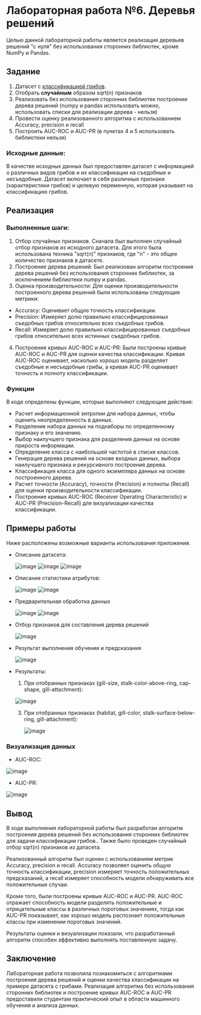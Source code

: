 # Лабораторная работа №6. Деревья решений

Целью данной лабораторной работы является реализация деревьев решений "с нуля" без использования сторонних библиотек, кроме NumPy и Pandas. 

## Задание

1. Датасет с [классификацией грибов](https://archive.ics.uci.edu/ml/datasets/Mushroom).
2. Отобрать **случайным** образом sqrt(n) признаков
3. Реализовать без использования сторонних библиотек построение дерева решений (numpy и pandas использовать можно, использовать списки для реализации  дерева - нельзя)
4. Провести оценку реализованного алгоритма с использованием Accuracy, precision и recall
5. Построить AUC-ROC и AUC-PR (в пунктах 4 и 5 использовать библиотеки нельзя)

### Исходные данные:
В качестве исходных данных был предоставлен датасет с информацией о различных видов грибов и их классификации на съедобные и несъедобные. Датасет включает в себя различные признаки (характеристики грибов) и целевую переменную, которая указывает на классификацию грибов.

## Реализация
### Выполненные шаги:
1. Отбор случайных признаков. Сначала был выполнен случайный отбор признаков из исходного датасета. Для этого была использована техника "sqrt(n)" признаков, где "n" - это общее количество признаков в датасете.
2. Построение дерева решений: Был реализован алгоритм построения дерева решений без использования сторонних библиотек, за исключением библиотеки numpy и pandas.
3. Оценка производительности: Для оценки производительности построенного дерева решений были использованы следующие метрики:
- Accuracy: Оценивает общую точность классификации.
- Precision: Измеряет долю правильно классифицированных съедобных грибов относительно всех съедобных грибов.
- Recall: Измеряет долю правильно классифицированных съедобных грибов относительно всех истинных съедобных грибов.
4. Построение кривых AUC-ROC и AUC-PR: Были построены кривые AUC-ROC и AUC-PR для оценки качества классификации. Кривая AUC-ROC оценивает, насколько хорошо модель разделяет съедобные и несъедобные грибы, а кривая AUC-PR оценивает точность и полноту классификации.

### Функции
В коде определены функции, которые выполняют следующие действия:
  - Расчет информационной энтропии для набора данных, чтобы оценить неопределенность в данных.
  - Разделение набора данных на поднаборы по определенному признаку и его значению.
  - Выбор наилучшего признака для разделения данных на основе прироста информации.
  - Определение класса с наибольшей частотой в списке классов.
  - Генерация дерева решений на основе входных данных, выбора наилучшего признака и рекурсивного построения дерева.
  - Классификация класса для одного экземпляра данных на основе построенного дерева.
  - Расчет точности (Accuracy), точности (Precision) и полноты (Recall) для оценки производительности классификации.
  - Построение кривых AUC-ROC (Receiver Operating Characteristic) и AUC-PR (Precision-Recall) для визуализации качества классификации.

## Примеры работы

Ниже расположены возможные варианты использования приложения.

- Описание датасета:

  ![image](https://github.com/ITSamantha/artificial_intelligence_systems/assets/100091168/387ebd1c-3bf8-49cb-8a5f-8d661552fb9b)
  ![image](https://github.com/ITSamantha/artificial_intelligence_systems/assets/100091168/1b18a82c-2e43-4ba7-91fd-8648bde939ff)
  ![image](https://github.com/ITSamantha/artificial_intelligence_systems/assets/100091168/761f2fd8-73fc-4b86-aa25-8848553f7f4c)


- Описание статистики атрибутов:

  ![image](https://github.com/ITSamantha/artificial_intelligence_systems/assets/100091168/54fe0707-d7c1-4e25-bc7b-f2d244ac5c5a)
  ![image](https://github.com/ITSamantha/artificial_intelligence_systems/assets/100091168/ccd727c7-6e77-45bb-91c0-69f69f1dcbc3)


- Предварительная обработка данных

  ![image](https://github.com/ITSamantha/artificial_intelligence_systems/assets/100091168/bf668e21-886c-4492-afab-7cd4d7a2d24b)
  ![image](https://github.com/ITSamantha/artificial_intelligence_systems/assets/100091168/6d9ae06f-31d6-4349-a00c-d7019d526ffe)

- Отбор признаков для составления дерева решений

  ![image](https://github.com/ITSamantha/artificial_intelligence_systems/assets/100091168/8c0981a5-4069-46b9-a6f9-c38fb0807772)


- Результат выполнения обучения и предсказания

  ![image](https://github.com/ITSamantha/artificial_intelligence_systems/assets/100091168/e3b9faf1-51b3-4e4a-b519-e22360db8584)

- Результаты:

  1. При отобранных признаках (gill-size, stalk-color-above-ring, cap-shape, gill-attachment):
     
    ![image](https://github.com/ITSamantha/artificial_intelligence_systems/assets/100091168/3b9be2ab-fbd6-4521-8335-055d3bbd7a17)

  3. При отобранных признаках (habitat, gill-color, stalk-surface-below-ring, gill-attachment):
     
     ![image](https://github.com/ITSamantha/artificial_intelligence_systems/assets/100091168/df58fca0-1cca-479b-9394-9a80f57cb4ff)


### Визуализация данных

  - AUC-ROC:
    
  ![image](https://github.com/ITSamantha/artificial_intelligence_systems/assets/100091168/b142d007-5ad5-48e6-8b5f-3853ef5c53d2)

  - AUC-PR:
    
  ![image](https://github.com/ITSamantha/artificial_intelligence_systems/assets/100091168/bc3fec9c-4625-40f5-9301-a3a3749216ab)


## Вывод
В ходе выполнения лабораторной работы был разработан алгоритм построения дерева решений без использования сторонних библиотек для задачи классификации грибов.. Также было проведен случайный отбор sqrt(n) признаков из датасета.

Реализованный алгоритм был оценен с использованием метрик Accuracy, precision и recall. Accuracy позволяет оценить общую точность классификации, precision измеряет точность положительных предсказаний, а recall измеряет способность модели обнаруживать все положительные случаи.

Кроме того, были построены кривые AUC-ROC и AUC-PR. AUC-ROC отражает способность модели разделять положительные и отрицательные классы в различных пороговых значениях, тогда как AUC-PR показывает, как хорошо модель распознает положительные классы при изменении пороговых значений.

Результаты оценки и визуализации показали, что разработанный алгоритм способен эффективно выполнять поставленную задачу.

## Заключение

Лабораторная работа позволила познакомиться с алгоритмами построения дерева решений и оценки качества классификации на примере датасета с грибами. Реализация алгоритма без использования сторонних библиотек и построение кривых AUC-ROC и AUC-PR предоставили студентам практический опыт в области машинного обучения и анализа данных.

